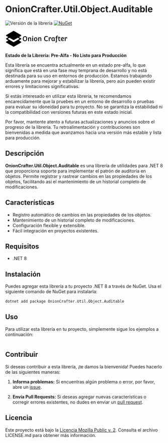 # OnionCrafter.Util.Object.Auditable

![Versión de la librería](https://img.shields.io/badge/Versi%C3%B3n-1.0.0-brightgreen) [![NuGet](https://img.shields.io/nuget/v/OnionCrafter.Util.Object.Auditable.svg)](https://www.nuget.org/packages/OnionCrafter.Util.Object.Auditable/)

![](https://raw.githubusercontent.com/Dtopiast/OnionCrafter.Util.Object.Auditable/main/Images/Logo.png)

**Estado de la Librería: Pre-Alfa - No Listo para Producción**

Esta librería se encuentra actualmente en un estado pre-alfa, lo que significa que está en una fase muy temprana de desarrollo y no está destinada para su uso en entornos de producción. Estamos trabajando arduamente para mejorar y estabilizar la librería, pero aún pueden existir errores y limitaciones significativas.

Si estás interesado en utilizar esta librería, te recomendamos encarecidamente que la pruebes en un entorno de desarrollo o pruebas para evaluar su idoneidad para tu proyecto. No se garantiza la estabilidad ni la compatibilidad con versiones futuras en este estado inicial.

Por favor, mantente atento a futuras actualizaciones y anuncios sobre el progreso de la librería. Tu retroalimentación y contribuciones son bienvenidas a medida que avanzamos hacia una versión más estable y lista para producción.

## Descripción

**OnionCrafter.Util.Object.Auditable** es una librería de utilidades para .NET 8 que proporciona soporte para implementar el patrón de auditoría en objetos. Permite registrar y rastrear cambios en las propiedades de los objetos, facilitando así el mantenimiento de un historial completo de modificaciones.

## Características

- Registro automático de cambios en las propiedades de los objetos.
- Mantenimiento de un historial completo de modificaciones.
- Configuración flexible y extensible.
- Fácil integración en proyectos existentes.

## Requisitos

- .NET 8

## Instalación

Puedes agregar esta librería a tu proyecto .NET 8 a través de NuGet. Usa el siguiente comando de NuGet para instalarla:

```bash
dotnet add package OnionCrafter.Util.Object.Auditable
```

## Uso

Para utilizar esta librería en tu proyecto, simplemente sigue los ejemplos a continuación:

```csharp

```

## Contribuir

Si deseas contribuir a esta librería, ¡te damos la bienvenida! Puedes hacerlo de las siguientes maneras:

1. **Informa problemas:** Si encuentras algún problema o error, por favor, abre un [issue](https://github.com/dtopiast/OnionCrafter.Util.Object.Auditable/issues).

2. **Envía Pull Requests:** Si deseas agregar nuevas características o corregir errores existentes, no dudes en enviar un [pull request](https://github.com/dtopiast/OnionCrafter.Util.Object.Auditable/pulls).

## Licencia

Este proyecto está bajo la [Licencia Mozilla Public v. 2](LICENSE.txt). Consulta el archivo LICENSE.md para obtener más información.
